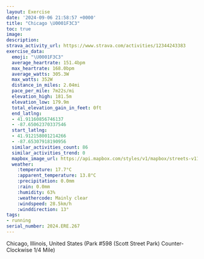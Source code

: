 ```yaml
---
layout: Exercise
date: '2024-09-06 21:58:57 +0000'
title: "Chicago \U0001F3C3"
toc: true
image:
description:
strava_activity_url: https://www.strava.com/activities/12344243383
exercise_data:
  emoji: "\U0001F3C3"
  average_heartrate: 151.4bpm
  max_heartrate: 168.0bpm
  average_watts: 305.3W
  max_watts: 352W
  distance_in_miles: 2.04mi
  pace_per_mile: 7m22s/mi
  elevation_high: 181.5m
  elevation_low: 179.9m
  total_elevation_gain_in_feet: 0ft
  end_latlng:
  - 41.91160856746137
  - -87.65062370337546
  start_latlng:
  - 41.912158001214266
  - -87.65307918190956
  similar_activities_count: 86
  similar_activities_trend: 0
  mapbox_image_url: https://api.mapbox.com/styles/v1/mapbox/streets-v11/static/path-5+787af2-1.0(e%7Bx~F%60l~uOCwACYIU%40OVg%40r%40%7B%40r%40iAJgA%3FiBLI%40EE_ABU%40aB%3FcHCq%40%40u%40Ak%40%40i%40EwC%40_CGkA%5EDNQHEX%40z%40CP%40HDDNGzCB%7CAFLNRJHRDxAGVIRYDQBc%40EcBBc%40Gc%40IMOO%5BIMAgADKDQLGLEPC%5C%3F%60C%40j%40DNNRVJrA%40REJGRWH%5BAw%40BaAAm%40Ia%40OYSKMAy%40%40WAODKHQb%40Eb%40C~%40%40nAFf%40PVJDdAFh%40CNGLONc%40BO%3F%5BEoA%40q%40Ga%40SYSI%5BAeABQDMNGLG%60%40Cr%40B%60B%40%60%40HTPRPH%7CACHCVSPY%40SAgBAeAEQQ%5DIKOE%7DAAQE%5BA%5BG%5DAw%40BSBKDELAXFx%40%40fAFfAEfGFxEDh%40%3FfJ),pin-s-s+e5b22e(-87.65137,41.91171),pin-s-f+89ae00(-87.64921999999997,41.91082999999999)/auto/800x800?access_token=pk.eyJ1Ijoiam9zaGJlY2ttYW4iLCJhIjoiY205eWR2aDd1MWZ6djJrbXc4a3M0bWZleiJ9.XiG9OWkNcZk2QzjJbxLB4A
  weather:
    :temperature: 17.7°C
    :apparent_temperature: 13.8°C
    :precipitation: 0.0mm
    :rain: 0.0mm
    :humidity: 63%
    :weathercode: Mainly clear
    :windspeed: 28.5km/h
    :winddirection: 13°
tags:
- running
serial_number: 2024.ERE.267
---
```

Chicago, Illinois, United States (Park #598 (Scott Street Park) Counter-Clockwise 1/4 Mile)
